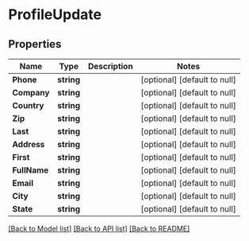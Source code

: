 # ProfileUpdate

## Properties
Name | Type | Description | Notes
------------ | ------------- | ------------- | -------------
**Phone** | **string** |  | [optional] [default to null]
**Company** | **string** |  | [optional] [default to null]
**Country** | **string** |  | [optional] [default to null]
**Zip** | **string** |  | [optional] [default to null]
**Last** | **string** |  | [optional] [default to null]
**Address** | **string** |  | [optional] [default to null]
**First** | **string** |  | [optional] [default to null]
**FullName** | **string** |  | [optional] [default to null]
**Email** | **string** |  | [optional] [default to null]
**City** | **string** |  | [optional] [default to null]
**State** | **string** |  | [optional] [default to null]

[[Back to Model list]](../README.md#documentation-for-models) [[Back to API list]](../README.md#documentation-for-api-endpoints) [[Back to README]](../README.md)


